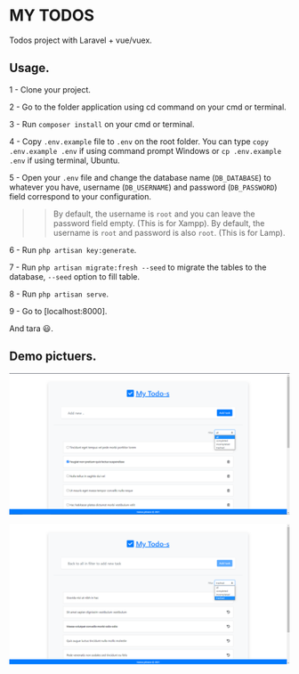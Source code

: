 # MY TODOS
Todos project with Laravel + vue/vuex.

## Usage.

1 - Clone your project.

2 - Go to the folder application using cd command on your cmd or terminal.

3 - Run `composer install` on your cmd or terminal.

4 - Copy `.env.example` file to `.env` on the root folder. You can type `copy .env.example .env` if using command prompt Windows or `cp .env.example .env` if using terminal, Ubuntu.

5 - Open your `.env` file and change the database name (`DB_DATABASE`) to whatever you have, username (`DB_USERNAME`) and password (`DB_PASSWORD`) field correspond to your configuration.

>> By default, the username is `root` and you can leave the password field empty. (This is for Xampp).
>> By default, the username is `root` and password is also `root`. (This is for Lamp).

6 - Run `php artisan key:generate`.

7 - Run `php artisan migrate:fresh --seed` to migrate the tables to the database, `--seed` option to fill table.

8 - Run `php artisan serve`.

9 - Go to [localhost:8000].

And tara :smiley:.

## Demo pictuers.

![pic1](pic1.png)

![pic2](pic2.png)
